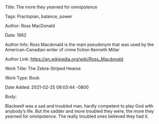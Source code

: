 Title:  The more they yearned for omnipotence

Tags:   Practopian, balance, power

Author: Ross MacDonald

Date:   1962

Author Info: Ross Macdonald is the main pseudonym that was used by the American-Canadian writer of crime fiction Kenneth Millar

Author Link: https://en.wikipedia.org/wiki/Ross_Macdonald

Work Title: The Zebra-Striped Hearse

Work Type: Book

Date Added: 2021-02-25 08:03:44 -0800

Body: 

Blackwell was a sad and troubled man, hardly competent to play God with anybody’s life. But the sadder and more troubled they were, the more they yearned for omnipotence. The really troubled ones believed they had it.

